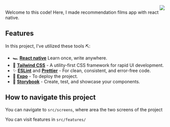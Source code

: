 <img align="right"  src="./.github/assets/app.mp4">

Welcome to this code! Here, I made recommendation films app with react native.


## Features

In this project, I've utilized these tools ⛏️:

- 🏎️ **[React native](https://reactnative.dev/)** Learn once, write anywhere.
- 💅 **[Tailwind CSS](https://tailwindcss.com/)** - A utility-first CSS framework for rapid UI development.
- ✨ **[ESLint](https://eslint.org/)** and **[Prettier](https://prettier.io/)** - For clean, consistent, and error-free code.
- 🚀 **[Expo](https://expo.dev/)** - To deploy the project.
- 📖 **[Storybook](https://storybook.js.org/)** - Create, test, and showcase your components.

## How to navigate this project

You can navigate to `src/screens`, where area the two screens of the project 

You can visit features in `src/features/`
